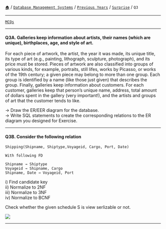 [`🏠`](/) / [`Database Management Systems`](/s/dbms/) / [`Previous Years`](/s/dbms/previous-years/) / [`Surprise`](/s/dbms/previous-years/surprise/) / `Q3`

<hr />

[`MCQs`](/s/dbms/mcqs/)

<hr />

#### Q3A. Galleries keep information about artists, their names (which are unique), birthplaces, age, and style of art. 
For each piece of artwork, the artist, the year it was made, its unique title, 
its type of art (e.g., painting, lithograph, sculpture, photograph), 
and its price must be stored. Pieces of artwork are also classified into groups of various kinds, 
for example, portraits, still lifes, works by Picasso, or works of the 19th century; 
a given piece may belong to more than one group. 
Each group is identified by a name (like those just given) that describes the group. 
Finally, galleries keep information about customers. 
For each customer, galleries keep that person’s unique name, address, total amount of dollars 
spent in the gallery (very important!), and the artists and groups of art that the customer tends 
to like.

→ Draw the ER/EER diagram for the database.  
→ Write SQL statements to create the corresponding relations to the ER diagram you designed for Exercise.

<hr />

#### Q3B. Consider the following relation

```
Shipping(Shipname, Shiptype,Voyageid, Cargo, Port, Date)

With following FD

Shipname → Shiptype
Voyageid → Shipname, Cargo
Shipname, Date → Voyageid, Port
```

i) Find candidate key  
ii) Normalize to 2NF  
iii) Normalize to 3NF  
iv) Normalize to BCNF

Check whether the given schedule S is view serlizable or not.

![](https://i.imgur.com/cnDQXJS.png)

<hr />
